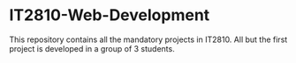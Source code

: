 # IT2810-Web-Development
This repository contains all the mandatory projects in IT2810. 
All but the first project is developed in a group of 3 students.

